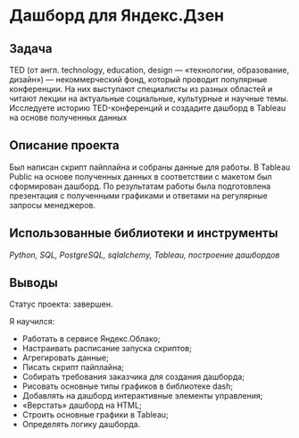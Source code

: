 # Дашборд для Яндекс.Дзен

## Задача
TED (от англ. technology, education, design — «технологии, образование, дизайн») — некоммерческий фонд, который проводит популярные конференции. На них выступают специалисты из разных областей и читают лекции на актуальные социальные, культурные и научные темы. Исследуете историю TED-конференций и создадите дашборд в Tableau на основе полученных данных

## Описание проекта
Был написан скрипт пайплайна и собраны данные для работы. В Tableau Public на основе полученных данных в соответствии с макетом был сформирован дашборд.
По результатам работы была подготовлена презентация с полученными графиками и ответами на регулярные запросы менеджеров.

## Использованные библиотеки и инструменты
*Python, SQL, PostgreSQL, sqlalchemy, Tableau, построение дашбордов*

 ## Выводы 

 Статус проекта: завершен.

Я научился:

- Работать в сервисе Яндекс.Облако;
- Настраивать расписание запуска скриптов;
- Агрегировать данные;
- Писать скрипт пайплайна;
- Собирать требования заказчика для создания дашборда;
- Рисовать основные типы графиков в библиотеке dash;
- Добавлять на дашборд интерактивные элементы управления;
- «Верстать» дашборд на HTML;
- Строить основные графики в Tableau;
- Определять логику дашборда.

